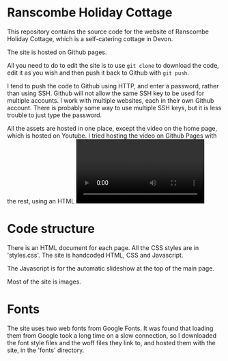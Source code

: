 # Ranscombe Holiday Cottage

This repository contains the source code for the website of Ranscombe Holiday Cottage, which is a self-catering cottage in Devon.

The site is hosted on Github pages.

All you need to do to edit the site is to use ```git clone``` to download the code, edit it as you wish and then push it back to Github with ```git push```.

I tend to push the code to Github using HTTP, and enter a password, rather than using SSH. Github will not allow the same SSH key to be used for multiple accounts. I work with multiple websites, each in their own Github account. There is probably some way to use multiple SSH keys, but it is less trouble to just type the password.

All the assets are hosted in one place, except the video on the home page, which is hosted on Youtube. I tried hosting the video on Github Pages with the rest, using an HTML <video> tag, but it was stuttery. I think Youtube have fancy software that can deliver the right quality for the connection. Or perhaps Github Pages is just not very good and can't cope with large files.

# Code structure

There is an HTML document for each page. All the CSS styles are in 'styles.css'. The site is handcoded HTML, CSS and Javascript.

The Javascript is for the automatic slideshow at the top of the main page.

Most of the site is images.

# Fonts

The site uses two web fonts from Google Fonts. It was found that loading them from Google took a long time on a slow connection, so I downloaded the font style files and the woff files they link to, and hosted them with the site, in the 'fonts' directory.
